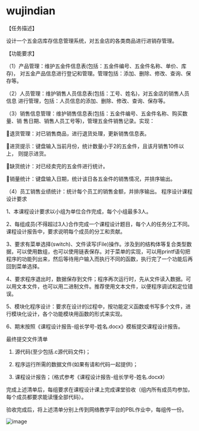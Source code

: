 # wujindian
【任务描述】

设计一个五金店库存信息管理系统，对五金店的各类商品进行进销存管理。

【功能要求】

（1）产品管理：维护五金件信息表(包括：五金件编号、五金件名称、单价、库存)，
对五金产品信息进行登记和管理。管理包括：添加、删除、修改、查询、保存等。

（2）人员管理：维护销售人员信息表(包括：工号、姓名)，对五金店的销售人员信息
进行管理，包括：人员信息的添加、删除、修改、查询、保存等。

（3）销售信息管理：维护销售信息表(包括：五金件编号、五金件名称、购买数量、销
售日期、销售人员工号等)，管理五金件销售记录。实现：

退货管理：对已销售商品，进行退货处理，更新销售信息表。

进货提示：键盘输入当前月份，统计数量小于2的五金件，且该月销售10件以上，
则提示进货。

缺货统计：对已经卖完的五金件进行统计。

销量统计：键盘输入日期，统计该日各五金件的销售情况，并排序输出。

（4）员工销售业绩统计：统计每个员工的销售金额，并排序输出。
程序设计课程设计要求

1、本课程设计要求以小组为单位合作完成，每个小组最多3人。

2、每组成员(不得超过3人)合作完成一个课程设计题目，每个人的任务分工不同。课程设计报告中，要求说明每个成员的分工和贡献。

3、要求有菜单选择(switch)、文件读写(File)操作。涉及到的结构体等复合类型数据，可以使用数组，也可以使用链表保存。对于菜单的实现，可以用printf语句把程序的功能列出来，然后等待用户输入而执行不同的函数，执行完了一个功能后再回到菜单选择。

4、要求程序退出时，数据保存到文件；程序再次运行时，先从文件读入数据。可以用文本文件，也可以用二进制文件。推荐使用文本文件，以便程序调试和定位错误。

5、模块化程序设计：要求在设计的过程中，按功能定义函数或书写多个文件，进行模块化设计，各个功能模块用函数的形式来实现。

6、期末按照《课程设计报告-组长学号-姓名.docx》模板提交课程设计报告。



最终提交文件清单

1. 源代码(至少包括.c源代码文件)；
   
2. 程序运行所需的数据文件(如果有请和代码一起提供)；
   
3. 课程设计报告；（格式参考《课程设计报告-组长学号-姓名.docx》）

完成上述清单后，每组要求在课程设计课上完成课堂验收（组内所有成员均参加，每个成员都要求能读懂全部代码）。

验收完成后，将上述清单分别上传到网络教学平台的PBL作业中，每组传一份。

![image](https://github.com/three-jokers/wujindian/assets/144364845/cbe139c2-931d-4ad8-8823-00423b8706a0)

